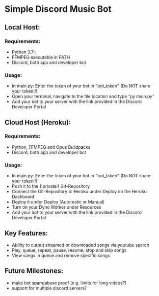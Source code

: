 # Simple Discord Music Bot

## Local Host:
### Requirements:
* Python 3.7+
* FFMPEG executable in PATH
* Discord, both app and developer bot

### Usage:
* In main.py: Enter the token of your bot in "bot_token" (Do NOT share your token!!)
* Open your terminal, navigate to the file location and type "py main.py"
* Add your bot to your server with the link provided in the Discord Developer Portal
  
## Cloud Host (Heroku):
### Requirements:
* Python, FFMPEG and Opus Buildpacks
* Discord, both app and developer bot
  
### Usage:
* In main.py: Enter the token of your bot in "bot_token" (Do NOT share your token!!)
* Push it to the (!private!) Git-Repository
* Connect the Git-Repository to Heroku under Deploy on the Heroku Dashboard
* Deploy it under Deploy (Automatic or Manual)
* Turn on your Dyno Worker under Resources
* Add your bot to your server with the link provided in the Discord Developer Portal

## Key Features:
* Ability to output streamed or downloaded songs via youtube search
* Play, queue, repeat, pause, resume, stop and skip songs
* View songs in queue and remove specific songs

## Future Milestones:
* make bot spam/abuse proof (e.g. limits for long videos?)
* support for multiple discord servers?
